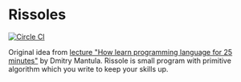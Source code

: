# Rissoles
[![Circle CI](https://circleci.com/gh/Nitive/rissoles.svg?style=svg)](https://circleci.com/gh/Nitive/rissoles) 

Original idea from [lecture "How learn programming language for 25 minutes"](https://www.youtube.com/watch?v=khgHk72T6fQ) by Dmitry Mantula.
Rissole is small program with primitive algorithm which you write to keep your skills up.
